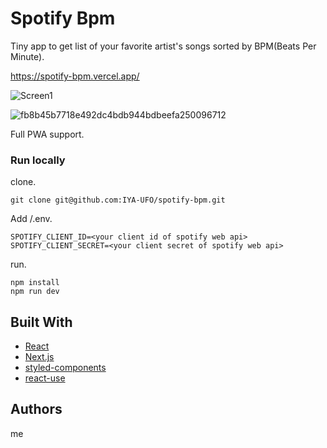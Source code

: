 # Spotify Bpm

Tiny app to get list of your favorite artist's songs sorted by BPM(Beats Per Minute).

https://spotify-bpm.vercel.app/

![Screen1](https://user-images.githubusercontent.com/18011155/69002800-7c373480-0939-11ea-91f2-477b29c480ab.png)

![fb8b45b7718e492dc4bdb944bdbeefa250096712](https://user-images.githubusercontent.com/18011155/166869843-46fb386e-59e5-47f2-9aba-11dd9aacb772.png)

Full PWA support.


### Run locally

clone.

```
git clone git@github.com:IYA-UFO/spotify-bpm.git
```

Add /.env.

```
SPOTIFY_CLIENT_ID=<your client id of spotify web api>
SPOTIFY_CLIENT_SECRET=<your client secret of spotify web api>
```

run.

```
npm install
npm run dev
```

## Built With

- [React](https://reactjs.org/)
- [Next.js](https://nextjs.org/)
- [styled-components](https://www.styled-components.com/)
- [react-use](https://github.com/streamich/react-use)

## Authors

me
